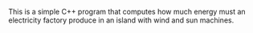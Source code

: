 This is a simple C++ program that computes how much energy must an electricity factory produce in an island with wind and sun machines.